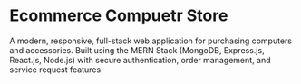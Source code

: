 # Ecommerce Compuetr Store
A modern, responsive, full-stack web application for purchasing computers and accessories.
Built using the MERN Stack (MongoDB, Express.js, React.js, Node.js) with secure authentication, order management, and service request features.
